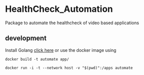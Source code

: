 # HealthCheck_Automation

Package to automate the healthcheck of video based applications

## development

Install Golang [click here](https://golang.org/doc/install) or use the docker image using

`docker build -t automate app/`

`docker run -i -t --network host -v "$(pwd)":/apps automate`
